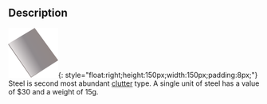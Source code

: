 ## Description
![](static/clutter/clutter-steel.svg "Steel Image"){: style="float:right;height:150px;width:150px;padding:8px;"}
Steel is second most abundant [clutter](clutter.md "All Clutter Types") type. A single unit of steel has a value of $30 and a weight of 15g.